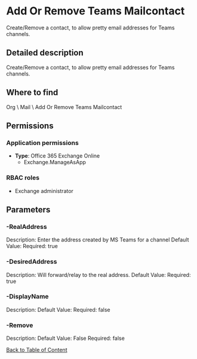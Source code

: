 # Add Or Remove Teams Mailcontact

Create/Remove a contact, to allow pretty email addresses for Teams channels.

## Detailed description
Create/Remove a contact, to allow pretty email addresses for Teams channels.

## Where to find
Org \ Mail \ Add Or Remove Teams Mailcontact

## Permissions
### Application permissions
- **Type**: Office 365 Exchange Online
  - Exchange.ManageAsApp

### RBAC roles
- Exchange administrator


## Parameters
### -RealAddress
Description: Enter the address created by MS Teams for a channel
Default Value: 
Required: true

### -DesiredAddress
Description: Will forward/relay to the real address.
Default Value: 
Required: true

### -DisplayName
Description: 
Default Value: 
Required: false

### -Remove
Description: 
Default Value: False
Required: false


[Back to Table of Content](../../../README.md)

